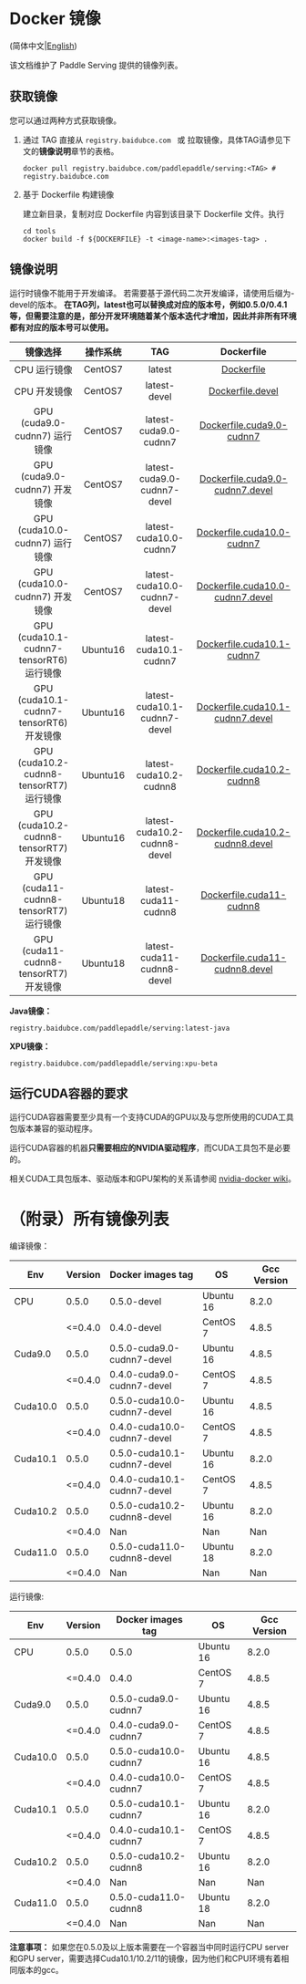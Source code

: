 # Docker 镜像

(简体中文|[English](DOCKER_IMAGES.md))

该文档维护了 Paddle Serving 提供的镜像列表。

## 获取镜像

您可以通过两种方式获取镜像。

1. 通过 TAG 直接从 `registry.baidubce.com ` 或 拉取镜像，具体TAG请参见下文的**镜像说明**章节的表格。

   ```shell
   docker pull registry.baidubce.com/paddlepaddle/serving:<TAG> # registry.baidubce.com
   ```

2. 基于 Dockerfile 构建镜像

   建立新目录，复制对应 Dockerfile 内容到该目录下 Dockerfile 文件。执行

   ```shell
   cd tools
   docker build -f ${DOCKERFILE} -t <image-name>:<images-tag> .
   ```
   


## 镜像说明

运行时镜像不能用于开发编译。
若需要基于源代码二次开发编译，请使用后缀为-devel的版本。
**在TAG列，latest也可以替换成对应的版本号，例如0.5.0/0.4.1等，但需要注意的是，部分开发环境随着某个版本迭代才增加，因此并非所有环境都有对应的版本号可以使用。**


|                         镜像选择                         |   操作系统    |             TAG              |                          Dockerfile                          |
| :----------------------------------------------------------: | :-----: | :--------------------------: | :----------------------------------------------------------: |
|                         CPU 运行镜像                          | CentOS7 |            latest            |              [Dockerfile](../tools/Dockerfile)               |
|                       CPU 开发镜像                        | CentOS7 |         latest-devel         |        [Dockerfile.devel](../tools/Dockerfile.devel)         |
|                 GPU (cuda9.0-cudnn7) 运行镜像                 | CentOS7 |    latest-cuda9.0-cudnn7     | [Dockerfile.cuda9.0-cudnn7](../tools/Dockerfile.cuda9.0-cudnn7) |
|               GPU (cuda9.0-cudnn7) 开发镜像          | CentOS7 | latest-cuda9.0-cudnn7-devel  | [Dockerfile.cuda9.0-cudnn7.devel](../tools/Dockerfile.cuda9.0-cudnn7.devel) |
|                GPU (cuda10.0-cudnn7) 运行镜像                 | CentOS7 |    latest-cuda10.0-cudnn7    | [Dockerfile.cuda10.0-cudnn7](../tools/Dockerfile.cuda10.0-cudnn7) |
|              GPU (cuda10.0-cudnn7) 开发镜像               | CentOS7 | latest-cuda10.0-cudnn7-devel | [Dockerfile.cuda10.0-cudnn7.devel](../tools/Dockerfile.cuda10.0-cudnn7.devel) |
|                GPU (cuda10.1-cudnn7-tensorRT6) 运行镜像                 | Ubuntu16 |    latest-cuda10.1-cudnn7    | [Dockerfile.cuda10.1-cudnn7](../tools/Dockerfile.cuda10.1-cudnn7) |
|              GPU (cuda10.1-cudnn7-tensorRT6) 开发镜像               | Ubuntu16 | latest-cuda10.1-cudnn7-devel | [Dockerfile.cuda10.1-cudnn7.devel](../tools/Dockerfile.cuda10.1-cudnn7.devel) |
|                GPU (cuda10.2-cudnn8-tensorRT7) 运行镜像                 | Ubuntu16|    latest-cuda10.2-cudnn8   | [Dockerfile.cuda10.2-cudnn8](../tools/Dockerfile.cuda10.2-cudnn8) |
|              GPU (cuda10.2-cudnn8-tensorRT7) 开发镜像               | Ubuntu16 | latest-cuda10.2-cudnn8-devel | [Dockerfile.cuda10.2-cudnn8.devel](../tools/Dockerfile.cuda10.2-cudnn8.devel) |
|                GPU (cuda11-cudnn8-tensorRT7) 运行镜像                 | Ubuntu18|    latest-cuda11-cudnn8   | [Dockerfile.cuda11-cudnn8](../tools/Dockerfile.cuda11-cudnn8) |
|              GPU (cuda11-cudnn8-tensorRT7) 开发镜像               | Ubuntu18 | latest-cuda11-cudnn8-devel | [Dockerfile.cuda11-cudnn8.devel](../tools/Dockerfile.cuda11-cudnn8.devel) |

**Java镜像：**
```
registry.baidubce.com/paddlepaddle/serving:latest-java
```

**XPU镜像：**
```
registry.baidubce.com/paddlepaddle/serving:xpu-beta
```


## 运行CUDA容器的要求

运行CUDA容器需要至少具有一个支持CUDA的GPU以及与您所使用的CUDA工具包版本兼容的驱动程序。

运行CUDA容器的机器**只需要相应的NVIDIA驱动程序**，而CUDA工具包不是必要的。

相关CUDA工具包版本、驱动版本和GPU架构的关系请参阅 [nvidia-docker wiki](https://github.com/NVIDIA/nvidia-docker/wiki/CUDA)。

# （附录）所有镜像列表

编译镜像：

| Env      | Version | Docker images tag            | OS        | Gcc Version |
|----------|---------|------------------------------|-----------|-------------|
|    CPU   | 0.5.0   | 0.5.0-devel                 | Ubuntu 16 |  8.2.0       |
|          | <=0.4.0 | 0.4.0-devel                  | CentOS 7  | 4.8.5       |
|  Cuda9.0 | 0.5.0 | 0.5.0-cuda9.0-cudnn7-devel    | Ubuntu 16 |  4.8.5       |
|          | <=0.4.0 | 0.4.0-cuda9.0-cudnn7-devel   | CentOS 7  | 4.8.5       |
| Cuda10.0 | 0.5.0 | 0.5.0-cuda10.0-cudnn7-devel | Ubuntu 16 |    4.8.5       |
|          | <=0.4.0 | 0.4.0-cuda10.0-cudnn7-devel  | CentOS 7  | 4.8.5       |
| Cuda10.1 | 0.5.0 | 0.5.0-cuda10.1-cudnn7-devel  | Ubuntu 16 |   8.2.0       |
|          | <=0.4.0 | 0.4.0-cuda10.1-cudnn7-devel    | CentOS 7  | 4.8.5     |
| Cuda10.2 | 0.5.0 | 0.5.0-cuda10.2-cudnn8-devel  | Ubuntu 16 |   8.2.0       |
|          | <=0.4.0 | Nan                          | Nan       | Nan         |
| Cuda11.0 | 0.5.0 | 0.5.0-cuda11.0-cudnn8-devel | Ubuntu 18 |    8.2.0       |
|          | <=0.4.0 | Nan                          | Nan       | Nan         |

运行镜像:

| Env      | Version | Docker images tag     | OS        | Gcc Version |
|----------|---------|-----------------------|-----------|-------------|
|    CPU   | 0.5.0   | 0.5.0                 | Ubuntu 16 | 8.2.0       |
|          | <=0.4.0 | 0.4.0                 | CentOS 7  | 4.8.5       |
|  Cuda9.0 | 0.5.0   | 0.5.0-cuda9.0-cudnn7   | Ubuntu 16 | 4.8.5      |
|          | <=0.4.0 | 0.4.0-cuda9.0-cudnn7  | CentOS 7  | 4.8.5       |
| Cuda10.0 | 0.5.0   | 0.5.0-cuda10.0-cudnn7 | Ubuntu 16 | 4.8.5       |
|          | <=0.4.0 | 0.4.0-cuda10.0-cudnn7 | CentOS 7  | 4.8.5       |
| Cuda10.1 | 0.5.0   | 0.5.0-cuda10.1-cudnn7 | Ubuntu 16 | 8.2.0       |
|          | <=0.4.0 | 0.4.0-cuda10.1-cudnn7 | CentOS 7  | 4.8.5       |
| Cuda10.2 | 0.5.0   | 0.5.0-cuda10.2-cudnn8 | Ubuntu 16 | 8.2.0       |
|          | <=0.4.0 | Nan                   | Nan       | Nan         |
| Cuda11.0 | 0.5.0   | 0.5.0-cuda11.0-cudnn8 | Ubuntu 18 | 8.2.0       |
|          | <=0.4.0 | Nan                   | Nan       | Nan         |

**注意事项：** 如果您在0.5.0及以上版本需要在一个容器当中同时运行CPU server和GPU server，需要选择Cuda10.1/10.2/11的镜像，因为他们和CPU环境有着相同版本的gcc。
